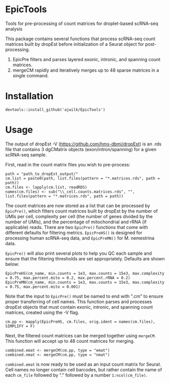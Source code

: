 # EpicTools
Tools for pre-processing of count matrices for droplet-based scRNA-seq analysis

This package contains several functions that process scRNA-seq count matrices built by dropEst before initialization of a Seurat object for post-processing. 
1. EpicPre filters and parses layered exonic, intronic, and spanning count matrices. 
2. mergeCM rapidly and iteratively merges up to 48 sparse matrices in a single command. 


# Installation
```
devtools::install_github('ajwilk/EpicTools')
```

# Usage
The output of dropEst -V (https://github.com/hms-dbmi/dropEst) is an .rds file that contains 3 dgCMatrix objects (exon/intron/spanning) for a given scRNA-seq sample. 

First, read in the count matrix files you wish to pre-process: 
```
path = "path_to_dropEst_output/"
cm.list = paste0(path, list.files(pattern = "*.matrices.rds", path = path))
cm.files <- lapply(cm.list, readRDS)
names(cm.files) <- sub("\\_cell.counts.matrices.rds", "", list.files(pattern = "*.matrices.rds", path = path))
```
The count matrices are now stored as a list that can be processed by ```EpicPre()```, which filters count matrices built by dropEst by the number of UMIs per cell, complexity per cell (the number of genes divided by the number of UMIs), and the percentage of mitochondrial and rRNA (if applicable) reads. There are two ```EpicPre()``` functions that come with different defaults for filtering metrics. ```EpicPreHS()``` is designed for processing human scRNA-seq data, and ```EpicPreMN()``` for M. nemestrina data. 

```EpicPre()``` will also print several plots to help you QC each sample and ensure that the filtering thresholds are set appropriately. Defaults are shown below: 

```
EpicPreHS(cm_name, min.counts = 1e3, max.counts = 15e3, max.complexity = 0.75, max.percent.mito = 0.2, max.percent.rRNA = 0.2)
EpicPreMN(cm_name, min.counts = 1e3, max.counts = 15e3, max.complexity = 0.75, max.percent.mito = 0.001)
```
Note that the input to ```EpicPre()``` must be named to end with ".cm" to ensure proper transferring of cell names. This function parses and processes dropEst objects that must contain exonic, intronic, and spanning count matrices, created using the -V flag.

```
cm.pp <- mapply(EpicPreHS, cm.files, orig.ident = names(cm.files), SIMPLIFY = F)
```

Next, the filtered count matrices can be merged together using ```mergeCM```. This function will accept up to 48 count matrices for merging. 

```
combined.emat <- mergeCM(cm.pp, type = "emat")
combined.nmat <- mergeCM(cm.pp, type = "nmat")
```

```combined.emat``` is now ready to be used as an input count matrix for Seurat. Cell names no longer contain cell barcodes, but rather contain the name of each ```cm_file``` followed by "." followed by a number ```1:ncol(cm_file)```.
